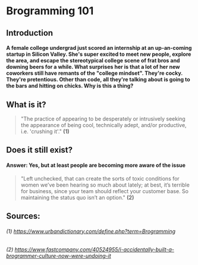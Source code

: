 # Brogramming 101

## Introduction
#### A female college undergrad just scored an internship at an up-an-coming startup in Silicon Valley. She's super excited to meet new people, explore the area, and escape the stereotypical college scene of frat bros and downing beers for a while. What surprises her is that a lot of her new coworkers still have remants of the "college mindset". They're cocky. They're pretentious. Other than code, all they're talking about is going to the bars and hitting on chicks. Why is this a thing? 

## What is it?
> "The practice of appearing to be desperately or intrusively seeking the appearance of being cool, technically adept, and/or productive, i.e. 'crushing it'." **(1)**

## Does it still exist? 
#### Answer: Yes, but at least people are becoming more aware of the issue
> "Left unchecked, that can create the sorts of toxic conditions for women we’ve been hearing so much about lately; at best, it’s terrible for business, since your team should reflect your customer base. So maintaining the status quo isn’t an option." **(2)**

## Sources:
###### (1) https://www.urbandictionary.com/define.php?term=Brogramming
###### (2) https://www.fastcompany.com/40524955/i-accidentally-built-a-brogrammer-culture-now-were-undoing-it
